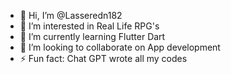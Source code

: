 - 👋 Hi, I’m @Lasseredn182
- 👀 I’m interested in Real Life RPG's
- 🌱 I’m currently learning Flutter Dart
- 💞️ I’m looking to collaborate on App development
- ⚡ Fun fact: Chat GPT wrote all my codes

<!---
Lasseredn182/Lasseredn182 is a ✨ special ✨ repository because its `README.md` (this file) appears on your GitHub profile.
You can click the Preview link to take a look at your changes.
--->
